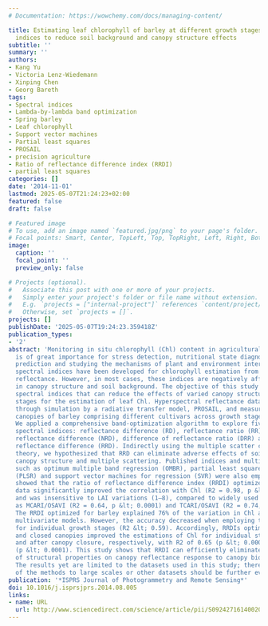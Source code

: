 ```yaml
---
# Documentation: https://wowchemy.com/docs/managing-content/

title: Estimating leaf chlorophyll of barley at different growth stages using spectral
  indices to reduce soil background and canopy structure effects
subtitle: ''
summary: ''
authors:
- Kang Yu
- Victoria Lenz-Wiedemann
- Xinping Chen
- Georg Bareth
tags:
- Spectral indices
- Lambda-by-lambda band optimization
- Spring barley
- Leaf chlorophyll
- Support vector machines
- Partial least squares
- PROSAIL
- precision agriculture
- Ratio of reflectance difference index (RRDI)
- partial least squares
categories: []
date: '2014-11-01'
lastmod: 2025-05-07T21:24:23+02:00
featured: false
draft: false

# Featured image
# To use, add an image named `featured.jpg/png` to your page's folder.
# Focal points: Smart, Center, TopLeft, Top, TopRight, Left, Right, BottomLeft, Bottom, BottomRight.
image:
  caption: ''
  focal_point: ''
  preview_only: false

# Projects (optional).
#   Associate this post with one or more of your projects.
#   Simply enter your project's folder or file name without extension.
#   E.g. `projects = ["internal-project"]` references `content/project/deep-learning/index.md`.
#   Otherwise, set `projects = []`.
projects: []
publishDate: '2025-05-07T19:24:23.359418Z'
publication_types:
- '2'
abstract: 'Monitoring in situ chlorophyll (Chl) content in agricultural crop leaves
  is of great importance for stress detection, nutritional state diagnosis, yield
  prediction and studying the mechanisms of plant and environment interaction. Numerous
  spectral indices have been developed for chlorophyll estimation from leaf- and canopy-level
  reflectance. However, in most cases, these indices are negatively affected by variations
  in canopy structure and soil background. The objective of this study was to develop
  spectral indices that can reduce the effects of varied canopy structure and growth
  stages for the estimation of leaf Chl. Hyperspectral reflectance data was obtained
  through simulation by a radiative transfer model, PROSAIL, and measurements from
  canopies of barley comprising different cultivars across growth stages using spectroradiometers.
  We applied a comprehensive band-optimization algorithm to explore five types of
  spectral indices: reflectance difference (RD), reflectance ratio (RR), normalized
  reflectance difference (NRD), difference of reflectance ratio (DRR) and ratio of
  reflectance difference (RRD). Indirectly using the multiple scatter correction (MSC)
  theory, we hypothesized that RRD can eliminate adverse effects of soil background,
  canopy structure and multiple scattering. Published indices and multivariate models
  such as optimum multiple band regression (OMBR), partial least squares regression
  (PLSR) and support vector machines for regression (SVR) were also employed. Results
  showed that the ratio of reflectance difference index (RRDI) optimized for simulated
  data significantly improved the correlation with Chl (R2 = 0.98, p &lt; 0.0001)
  and was insensitive to LAI variations (1–8), compared to widely used indices such
  as MCARI/OSAVI (R2 = 0.64, p &lt; 0.0001) and TCARI/OSAVI (R2 = 0.74, p &lt; 0.0001).
  The RRDI optimized for barley explained 76% of the variation in Chl and outperformed
  multivariate models. However, the accuracy decreased when employing the indices
  for individual growth stages (R2 &lt; 0.59). Accordingly, RRDIs optimized for open
  and closed canopies improved the estimations of Chl for individual stages before
  and after canopy closure, respectively, with R2 of 0.65 (p &lt; 0.0001) and 0.78
  (p &lt; 0.0001). This study shows that RRDI can efficiently eliminate the effects
  of structural properties on canopy reflectance response to canopy biochemistry.
  The results yet are limited to the datasets used in this study; therefore, transferability
  of the methods to large scales or other datasets should be further evaluated.'
publication: '*ISPRS Journal of Photogrammetry and Remote Sensing*'
doi: 10.1016/j.isprsjprs.2014.08.005
links:
- name: URL
  url: http://www.sciencedirect.com/science/article/pii/S0924271614002044
---
```

